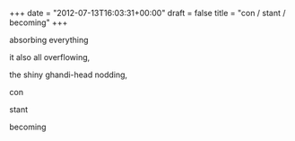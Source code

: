 +++
date = "2012-07-13T16:03:31+00:00"
draft = false
title = "con / stant / becoming"
+++
<p>absorbing everything</p>&#13;
<p>it also all overflowing,</p>&#13;
<p>the shiny ghandi-head nodding,</p>&#13;
<p>con</p>&#13;
<p>stant</p>&#13;
<p>becoming</p> 
